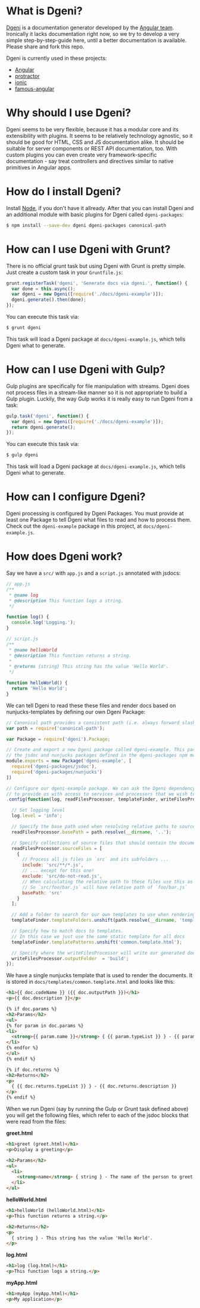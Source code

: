 # What is Dgeni?

[Dgeni](https://github.com/angular/dgeni) is a documentation generator developed by the
[Angular team](https://github.com/angular). Ironically it lacks documentation right now, so we
try to develop a very simple step-by-step-guide here, until a better documentation is
available. Please share and fork this repo.

Dgeni is currently used in these projects:
- [Angular](https://github.com/angular/angular.js/tree/master/docs)
- [protractor](https://github.com/angular/protractor/tree/master/docs)
- [ionic](https://github.com/driftyco/ionic)
- [famous-angular](https://github.com/Famous/famous-angular)

# Why should I use Dgeni?

Dgeni seems to be very flexible, because it has a modular core and its extensibility with
plugins. It seems to be relatively technology agnostic, so it should be good for HTML, CSS and
JS documentation alike. It should be suitable for server components or REST API documentation,
too. With custom plugins you can even create very framework-specific documentation - say treat
controllers and directives similar to native primitives in Angular apps.

# How do I install Dgeni?

Install [Node](http://nodejs.org/), if you don't have it allready. After that you can install
Dgeni and an additional module with basic plugins for Dgeni called `dgeni-packages`:

```bash
$ npm install --save-dev dgeni dgeni-packages canonical-path
```

# How can I use Dgeni with Grunt?

There is no official grunt task but using Dgeni with Grunt is pretty simple.
Just create a custom task in your `Gruntfile.js`:

```js
grunt.registerTask('dgeni', 'Generate docs via dgeni.', function() {
  var done = this.async();
  var dgeni = new Dgeni([require('./docs/dgeni-example')]);
  dgeni.generate().then(done);
});
```

You can execute this task via:

```bash
$ grunt dgeni
```

This task will load a Dgeni package at `docs/dgeni-example.js`, which tells Dgeni what to
generate.

# How can I use Dgeni with Gulp?


Gulp plugins are specifically for file manipulation with streams.  Dgeni does not process files
in a stream-like manner so it is not appropriate to build a Gulp plugin. Luckily, the way Gulp
works it is really easy to run Dgeni from a task:

```js
gulp.task('dgeni', function() {
  var dgeni = new Dgeni([require('./docs/dgeni-example')]);
  return dgeni.generate();
});
```

You can execute this task via:

```bash
$ gulp dgeni
```

This task will load a Dgeni package at `docs/dgeni-example.js`, which tells Dgeni what to
generate.

# How can I configure Dgeni?

Dgeni processing is configured by Dgeni Packages. You must provide at least one
Package to tell Dgeni what files to read and how to process them. Check out the `dgeni-example`
package in this project, at `docs/dgeni-example.js`.

# How does Dgeni work?

Say we have a `src/` with `app.js` and a `script.js` annotated with jsdocs:

```js
// app.js
/**
 * @name log
 * @description This function logs a string.
 */

function log() {
  console.log('Logging.');
}
```

```js
// script.js
/**
 * @name helloWorld
 * @description This function returns a string.
 *
 * @returns {string} This string has the value 'Hello World'.
 */

function helloWorld() {
  return 'Hello World';
}
```

We can tell Dgeni to read these these files and render docs based on nunjucks-templates by
defining our own Dgeni Package:

```js
// Canonical path provides a consistent path (i.e. always forward slashes) across different OSes
var path = require('canonical-path');

var Package = require('dgeni').Package;

// Create and export a new Dgeni package called dgeni-example. This package depends upon
// the jsdoc and nunjucks packages defined in the dgeni-packages npm module.
module.exports = new Package('dgeni-example', [
  require('dgeni-packages/jsdoc'),
  require('dgeni-packages/nunjucks')
])

// Configure our dgeni-example package. We can ask the Dgeni dependency injector
// to provide us with access to services and processors that we wish to configure
.config(function(log, readFilesProcessor, templateFinder, writeFilesProcessor) {

  // Set logging level
  log.level = 'info';

  // Specify the base path used when resolving relative paths to source and output files
  readFilesProcessor.basePath = path.resolve(__dirname, '..');

  // Specify collections of source files that should contain the documentation to extract
  readFilesProcessor.sourceFiles = [
    {
      // Process all js files in `src` and its subfolders ...
      include: 'src/**/*.js',
      // ... except for this one!
      exclude: 'src/do-not-read.js',
      // When calculating the relative path to these files use this as the base path.
      // So `src/foo/bar.js` will have relative path of `foo/bar.js`
      basePath: 'src'
    }
  ];

  // Add a folder to search for our own templates to use when rendering docs
  templateFinder.templateFolders.unshift(path.resolve(__dirname, 'templates'));

  // Specify how to match docs to templates.
  // In this case we just use the same static template for all docs
  templateFinder.templatePatterns.unshift('common.template.html');

  // Specify where the writeFilesProcessor will write our generated doc files
  writeFilesProcessor.outputFolder  = 'build';
});
```

We have a single nunjucks template that is used to render the documents. It is stored in
`docs/templates/common.template.html` and looks like this:

```html
<h1>{{ doc.codeName }} ({{ doc.outputPath }})</h1>
<p>{{ doc.description }}</p>

{% if doc.params %}
<h2>Params</h2>
<ul>
{% for param in doc.params %}
<li>
  <strong>{{ param.name }}</strong> { {{ param.typeList }} } - {{ param.description }}
</li>
{% endfor %}
</ul>
{% endif %}

{% if doc.returns %}
<h2>Returns</h2>
<p>
  { {{ doc.returns.typeList }} } - {{ doc.returns.description }}
</p>
{% endif %}
```

When we run Dgeni (say by running the Gulp or Grunt task defined above) you will get the
following files, which refer to each of the jsdoc blocks that were read from the files:

**greet.html**
```html
<h1>greet (greet.html)</h1>
<p>Display a greeting</p>

<h2>Params</h2>
<ul>
  <li>
    <strong>name</strong> { string } - The name of the person to greet
  </li>
</ul>
```

**helloWorld.html**
```html
<h1>helloWorld (helloWorld.html)</h1>
<p>This function returns a string.</p>

<h2>Returns</h2>
<p>
  { string } - This string has the value 'Hello World'.
</p>
```

**log.html**
```html
<h1>log (log.html)</h1>
<p>This function logs a string.</p>
```

**myApp.html**
```html
<h1>myApp (myApp.html)</h1>
<p>My application</p>
```
